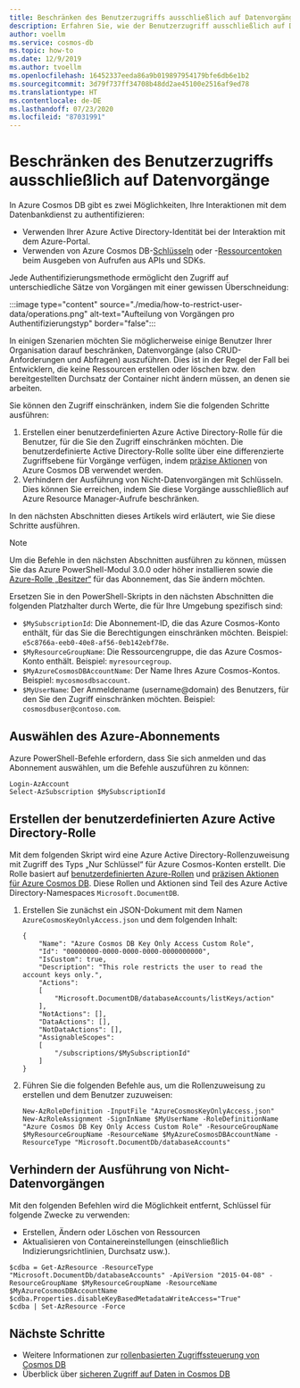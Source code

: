 ```yaml
---
title: Beschränken des Benutzerzugriffs ausschließlich auf Datenvorgänge mit Azure Cosmos DB
description: Erfahren Sie, wie der Benutzerzugriff ausschließlich auf Datenvorgänge mit Azure Cosmos DB beschränkt wird.
author: voellm
ms.service: cosmos-db
ms.topic: how-to
ms.date: 12/9/2019
ms.author: tvoellm
ms.openlocfilehash: 16452337eeda86a9b019897954179bfe6db6e1b2
ms.sourcegitcommit: 3d79f737ff34708b48dd2ae45100e2516af9ed78
ms.translationtype: HT
ms.contentlocale: de-DE
ms.lasthandoff: 07/23/2020
ms.locfileid: "87031991"
---
```

# <a name="restrict-user-access-to-data-operations-only"></a>Beschränken des Benutzerzugriffs ausschließlich auf Datenvorgänge

In Azure Cosmos DB gibt es zwei Möglichkeiten, Ihre Interaktionen mit dem Datenbankdienst zu authentifizieren:
- Verwenden Ihrer Azure Active Directory-Identität bei der Interaktion mit dem Azure-Portal.
- Verwenden von Azure Cosmos DB-[Schlüsseln](secure-access-to-data.md#master-keys) oder -[Ressourcentoken](secure-access-to-data.md#resource-tokens) beim Ausgeben von Aufrufen aus APIs und SDKs.

Jede Authentifizierungsmethode ermöglicht den Zugriff auf unterschiedliche Sätze von Vorgängen mit einer gewissen Überschneidung:

:::image type="content" source="./media/how-to-restrict-user-data/operations.png" alt-text="Aufteilung von Vorgängen pro Authentifizierungstyp" border="false":::

In einigen Szenarien möchten Sie möglicherweise einige Benutzer Ihrer Organisation darauf beschränken, Datenvorgänge (also CRUD-Anforderungen und Abfragen) auszuführen. Dies ist in der Regel der Fall bei Entwicklern, die keine Ressourcen erstellen oder löschen bzw. den bereitgestellten Durchsatz der Container nicht ändern müssen, an denen sie arbeiten.

Sie können den Zugriff einschränken, indem Sie die folgenden Schritte ausführen:
1. Erstellen einer benutzerdefinierten Azure Active Directory-Rolle für die Benutzer, für die Sie den Zugriff einschränken möchten. Die benutzerdefinierte Active Directory-Rolle sollte über eine differenzierte Zugriffsebene für Vorgänge verfügen, indem [präzise Aktionen](../role-based-access-control/resource-provider-operations.md#microsoftdocumentdb) von Azure Cosmos DB verwendet werden.
1. Verhindern der Ausführung von Nicht-Datenvorgängen mit Schlüsseln. Dies können Sie erreichen, indem Sie diese Vorgänge ausschließlich auf Azure Resource Manager-Aufrufe beschränken.

In den nächsten Abschnitten dieses Artikels wird erläutert, wie Sie diese Schritte ausführen.

> [!NOTE]
> Um die Befehle in den nächsten Abschnitten ausführen zu können, müssen Sie das Azure PowerShell-Modul 3.0.0 oder höher installieren sowie die [Azure-Rolle „Besitzer“](../role-based-access-control/built-in-roles.md#owner) für das Abonnement, das Sie ändern möchten.

Ersetzen Sie in den PowerShell-Skripts in den nächsten Abschnitten die folgenden Platzhalter durch Werte, die für Ihre Umgebung spezifisch sind:
- `$MySubscriptionId`: Die Abonnement-ID, die das Azure Cosmos-Konto enthält, für das Sie die Berechtigungen einschränken möchten. Beispiel: `e5c8766a-eeb0-40e8-af56-0eb142ebf78e`.
- `$MyResourceGroupName`: Die Ressourcengruppe, die das Azure Cosmos-Konto enthält. Beispiel: `myresourcegroup`.
- `$MyAzureCosmosDBAccountName`: Der Name Ihres Azure Cosmos-Kontos. Beispiel: `mycosmosdbsaccount`.
- `$MyUserName`: Der Anmeldename (username@domain) des Benutzers, für den Sie den Zugriff einschränken möchten. Beispiel: `cosmosdbuser@contoso.com`.

## <a name="select-your-azure-subscription"></a>Auswählen des Azure-Abonnements

Azure PowerShell-Befehle erfordern, dass Sie sich anmelden und das Abonnement auswählen, um die Befehle auszuführen zu können:

```azurepowershell
Login-AzAccount
Select-AzSubscription $MySubscriptionId
```

## <a name="create-the-custom-azure-active-directory-role"></a>Erstellen der benutzerdefinierten Azure Active Directory-Rolle

Mit dem folgenden Skript wird eine Azure Active Directory-Rollenzuweisung mit Zugriff des Typs „Nur Schlüssel“ für Azure Cosmos-Konten erstellt. Die Rolle basiert auf [benutzerdefinierten Azure-Rollen](../role-based-access-control/custom-roles.md) und [präzisen Aktionen für Azure Cosmos DB](../role-based-access-control/resource-provider-operations.md#microsoftdocumentdb). Diese Rollen und Aktionen sind Teil des Azure Active Directory-Namespaces `Microsoft.DocumentDB`.

1. Erstellen Sie zunächst ein JSON-Dokument mit dem Namen `AzureCosmosKeyOnlyAccess.json` und dem folgenden Inhalt:

    ```
    {
        "Name": "Azure Cosmos DB Key Only Access Custom Role",
        "Id": "00000000-0000-0000-0000-0000000000",
        "IsCustom": true,
        "Description": "This role restricts the user to read the account keys only.",
        "Actions":
        [
            "Microsoft.DocumentDB/databaseAccounts/listKeys/action"
        ],
        "NotActions": [],
        "DataActions": [],
        "NotDataActions": [],
        "AssignableScopes":
        [
            "/subscriptions/$MySubscriptionId"
        ]
    }
    ```

1. Führen Sie die folgenden Befehle aus, um die Rollenzuweisung zu erstellen und dem Benutzer zuzuweisen:

    ```azurepowershell
    New-AzRoleDefinition -InputFile "AzureCosmosKeyOnlyAccess.json"
    New-AzRoleAssignment -SignInName $MyUserName -RoleDefinitionName "Azure Cosmos DB Key Only Access Custom Role" -ResourceGroupName $MyResourceGroupName -ResourceName $MyAzureCosmosDBAccountName -ResourceType "Microsoft.DocumentDb/databaseAccounts"
    ```

## <a name="disallow-the-execution-of-non-data-operations"></a>Verhindern der Ausführung von Nicht-Datenvorgängen

Mit den folgenden Befehlen wird die Möglichkeit entfernt, Schlüssel für folgende Zwecke zu verwenden:
- Erstellen, Ändern oder Löschen von Ressourcen
- Aktualisieren von Containereinstellungen (einschließlich Indizierungsrichtlinien, Durchsatz usw.).

```azurepowershell
$cdba = Get-AzResource -ResourceType "Microsoft.DocumentDb/databaseAccounts" -ApiVersion "2015-04-08" -ResourceGroupName $MyResourceGroupName -ResourceName $MyAzureCosmosDBAccountName
$cdba.Properties.disableKeyBasedMetadataWriteAccess="True"
$cdba | Set-AzResource -Force
```

## <a name="next-steps"></a>Nächste Schritte

- Weitere Informationen zur [rollenbasierten Zugriffssteuerung von Cosmos DB](role-based-access-control.md)
- Überblick über [sicheren Zugriff auf Daten in Cosmos DB](secure-access-to-data.md)
